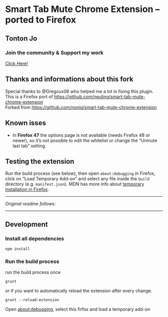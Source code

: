 # Smart Tab Mute Chrome Extension – ported to Firefox

## Tonton Jo  
### Join the community & Support my work   
[Click Here!](https://linktr.ee/tontonjo)  

## Thanks and informations about this fork
Special thanks to @Gregoux06 who helped me a lot in fixing this plugin.  
This is a Firefox port of https://github.com/neuling/smart-tab-mute-chrome-extension  
Forked from https://github.com/noniq/smart-tab-mute-chrome-extension  

## Known isses  
 * In **Firefox 47** the options page is not available (needs Firefox 48 or newer), so it’s not possible to edit the whitelist or change the “Unmute last tab” setting.

## Testing the extension

Run the build process (see below), then open `about:debugging` in Firefox, click on “Load Temporary Add-on” and select any file inside the `build` directory (e.g. `manifest.json`). MDN has more info about [temporary installation in Firefox](https://developer.mozilla.org/en-US/Add-ons/WebExtensions/Temporary_Installation_in_Firefox).

---

*Original readme follows:*

---

## Development

### Install all dependencies

```shell
npm install
```

### Run the build process

run the build process once

```shell
grunt
```

or if you want to automatically reload the extension after every change.

```shell
grunt --reload-extension
```

Open [about:debugging](about:debugging#/setup), select this firfox and load a temporary add-on
